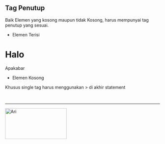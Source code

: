 ## Tag Penutup

Baik Elemen yang kosong maupun tidak Kosong, harus mempunyai tag penutup yang sesuai.

- Elemen Terisi
<h1>Halo</h1>
<p>Apakabar</p>

- Elemen Kosong
  <span></span>

Khusus single tag harus menggunakan > di akhir statement

<br>
<hr>
<img src = "Ari.jpg" alt="Ari" width="200" height="100">
